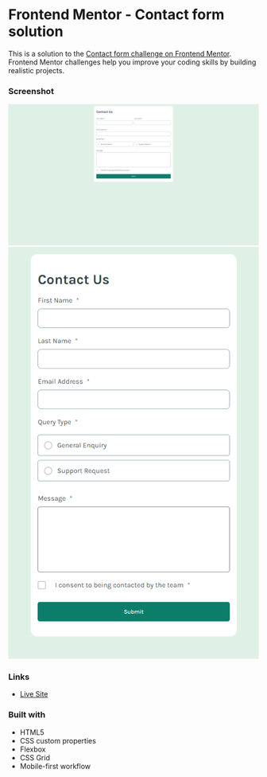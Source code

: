 # Frontend Mentor - Contact form solution

This is a solution to the [Contact form challenge on Frontend Mentor](https://www.frontendmentor.io/challenges/contact-form--G-hYlqKJj). Frontend Mentor challenges help you improve your coding skills by building realistic projects.

### Screenshot

![Desktop](./desktop.png)
![MMobile](./mobile.png)

### Links

- [Live Site](https://contact-form0.netlify.app/)

### Built with

- HTML5
- CSS custom properties
- Flexbox
- CSS Grid
- Mobile-first workflow
